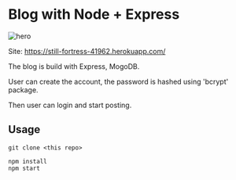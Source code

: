 # Blog with Node + Express

![hero](https://i.imgur.com/YQUDTCc.png)

Site: https://still-fortress-41962.herokuapp.com/

The blog is build with Express, MogoDB.

User can create the account, the password is hashed using 'bcrypt' package.

Then user can login and start posting.

## Usage

```
git clone <this repo>

npm install
npm start
```
